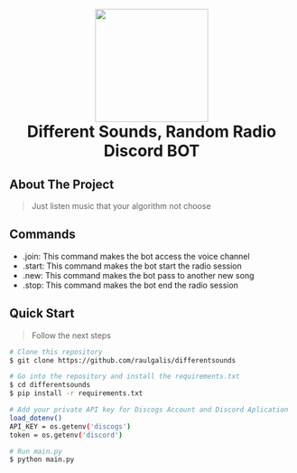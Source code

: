 
<h1 align="center">
  <br>
  <a href="https://github.com/raulgalis/differentsounds"><img src="./material/img.png" width="200"></a>
  <br>
  Different Sounds, Random Radio Discord BOT
  <br>
</h1>

## About The Project

> Just listen music that your algorithm not choose

## Commands

- .join: This command makes the bot access the voice channel
- .start: This command makes the bot start the radio session
- .new: This command makes the bot pass to another new song
- .stop: This command makes the bot end the radio session

## Quick Start

> Follow the next steps

```bash
# Clone this repository
$ git clone https://github.com/raulgalis/differentsounds

# Go into the repository and install the requirements.txt
$ cd differentsounds
$ pip install -r requirements.txt

# Add your private API key for Discogs Account and Discord Aplication
load_dotenv()
API_KEY = os.getenv('discogs')
token = os.getenv('discord')

# Run main.py
$ python main.py
```
